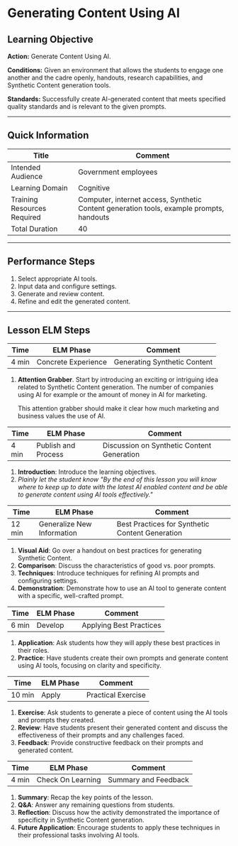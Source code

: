 #  Generating Content Using AI

## Learning Objective
 **Action:** Generate Content Using AI.

 **Conditions:** 
Given an environment that allows the students to engage one another and the cadre openly, handouts, research capabilities, and Synthetic Content generation tools.

 **Standards:** 
Successfully create AI-generated content that meets specified quality standards and is relevant to the given prompts.

---

## Quick Information
| Title                       | Comment                                                                           |
| --------------------------- | --------------------------------------------------------------------------------- |
| Intended Audience           | Government employees                                                              |
| Learning Domain             | Cognitive                                                                         |
| Training Resources Required | Computer, internet access, Synthetic Content generation tools, example prompts, handouts |
| Total Duration              | 40                                                                                |


---

## Performance Steps

1. Select appropriate AI tools.
2. Input data and configure settings.
3. Generate and review content.
4. Refine and edit the generated content.

---

## Lesson ELM Steps

| Time  | ELM Phase           | Comment               |
| ----- | ------------------- | --------------------- |
| 4 min | Concrete Experience | Generating Synthetic Content |

1. **Attention Grabber**. Start by introducing an exciting or intriguing idea related to Synthetic Content generation. The number of companies using AI for example or the amount of money in AI for marketing. 
   
   This attention grabber should make it clear how much marketing and business values the use of AI. 

| Time  | ELM Phase           | Comment                             |
| ----- | ------------------- | ----------------------------------- |
| 4 min | Publish and Process | Discussion on Synthetic Content Generation |


1. **Introduction**: Introduce the learning objectives.
2. _Plainly let the student know "By the end of this lesson you will know where to keep up to date with the latest AI enabled content and be able to generate content using AI tools effectively."_


| Time   | ELM Phase                  | Comment                                  |
| ------ | -------------------------- | ---------------------------------------- |
| 12 min | Generalize New Information | Best Practices for Synthetic Content Generation |

1. **Visual Aid**: Go over a handout on best practices for generating Synthetic Content.
2. **Comparison**: Discuss the characteristics of good vs. poor prompts.
3. **Techniques**: Introduce techniques for refining AI prompts and configuring settings.
4. **Demonstration**: Demonstrate how to use an AI tool to generate content with a specific, well-crafted prompt.

| Time  | ELM Phase | Comment                 |
| ----- | --------- | ----------------------- |
| 6 min | Develop   | Applying Best Practices |

1. **Application**: Ask students how they will apply these best practices in their roles.
2. **Practice**: Have students create their own prompts and generate content using AI tools, focusing on clarity and specificity.

| Time   | ELM Phase | Comment            |
| ------ | --------- | ------------------ |
| 10 min | Apply     | Practical Exercise |

1. **Exercise**: Ask students to generate a piece of content using the AI tools and prompts they created.
2. **Review**: Have students present their generated content and discuss the effectiveness of their prompts and any challenges faced.
3. **Feedback**: Provide constructive feedback on their prompts and generated content.

| Time  | ELM Phase         | Comment              |
| ----- | ----------------- | -------------------- |
| 4 min | Check On Learning | Summary and Feedback |

1. **Summary**: Recap the key points of the lesson.
2. **Q&A**: Answer any remaining questions from students.
3. **Reflection**: Discuss how the activity demonstrated the importance of specificity in Synthetic Content generation.
4. **Future Application**: Encourage students to apply these techniques in their professional tasks involving AI tools.
